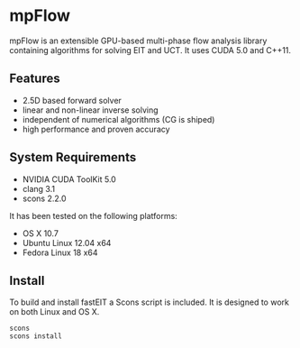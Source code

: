# mpFlow

mpFlow is an extensible GPU-based multi-phase flow analysis library containing algorithms for solving EIT and UCT. It uses CUDA 5.0 and C++11.

## Features

* 2.5D based forward solver
* linear and non-linear inverse solving
* independent of numerical algorithms (CG is shiped)
* high performance and proven accuracy

## System Requirements

* NVIDIA CUDA ToolKit 5.0
* clang 3.1
* scons 2.2.0

It has been tested on the following platforms:

* OS X 10.7
* Ubuntu Linux 12.04 x64
* Fedora Linux 18 x64

## Install

To build and install fastEIT a Scons script is included. It is designed to work on both Linux and OS X.

    scons
    scons install
